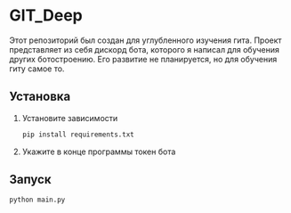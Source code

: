 # GIT_Deep

Этот репозиторий был создан для углубленного изучения гита. Проект представляет из себя дискорд бота, которого я написал для обучения других ботостроению. Его развитие не планируется, но для обучения гиту самое то.

## Установка
1) Установите зависимости
    ```bash
    pip install requirements.txt
    ```
2) Укажите в конце программы токен бота

## Запуск
```bash
python main.py
```